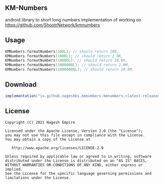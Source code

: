 
KM-Numbers
---------------------
android library to short long numbers implementation of working on https://github.com/ShootrNetwork/kmnumbers

Usage
-------
```kotlin
KMNumbers.formatNumbers(100L); // should return 100,
KMNumbers.formatNumbers(1000L); // should return 1.0K,
KMNumbers.formatNumbers(10000L); // should return 10.0K,
KMNumbers.formatNumbers(1000000L); // should return 1.0M,
KMNumbers.formatNumbers(10000000L); // should return 10.0M.
```
Download
--------

```groovy
implementation("io.github.nageshks.kmnumbers:kmnumbers:<latest-release>")
```

License
-------

    Copyright (C) 2021 Nagesh Empire

    Licensed under the Apache License, Version 2.0 (the "License");
    you may not use this file except in compliance with the License.
    You may obtain a copy of the License at

       http://www.apache.org/licenses/LICENSE-2.0

    Unless required by applicable law or agreed to in writing, software
    distributed under the License is distributed on an "AS IS" BASIS,
    WITHOUT WARRANTIES OR CONDITIONS OF ANY KIND, either express or implied.
    See the License for the specific language governing permissions and
    limitations under the License.

